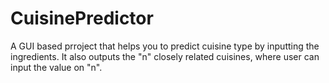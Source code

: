 # CuisinePredictor
A GUI based prroject that helps you to predict cuisine type by inputting the ingredients. It also outputs the "n" closely related cuisines, where user can input the value on "n". 

